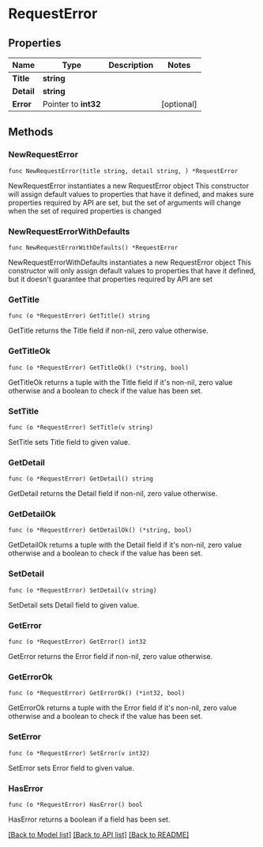 # RequestError

## Properties

Name | Type | Description | Notes
------------ | ------------- | ------------- | -------------
**Title** | **string** |  | 
**Detail** | **string** |  | 
**Error** | Pointer to **int32** |  | [optional] 

## Methods

### NewRequestError

`func NewRequestError(title string, detail string, ) *RequestError`

NewRequestError instantiates a new RequestError object
This constructor will assign default values to properties that have it defined,
and makes sure properties required by API are set, but the set of arguments
will change when the set of required properties is changed

### NewRequestErrorWithDefaults

`func NewRequestErrorWithDefaults() *RequestError`

NewRequestErrorWithDefaults instantiates a new RequestError object
This constructor will only assign default values to properties that have it defined,
but it doesn't guarantee that properties required by API are set

### GetTitle

`func (o *RequestError) GetTitle() string`

GetTitle returns the Title field if non-nil, zero value otherwise.

### GetTitleOk

`func (o *RequestError) GetTitleOk() (*string, bool)`

GetTitleOk returns a tuple with the Title field if it's non-nil, zero value otherwise
and a boolean to check if the value has been set.

### SetTitle

`func (o *RequestError) SetTitle(v string)`

SetTitle sets Title field to given value.


### GetDetail

`func (o *RequestError) GetDetail() string`

GetDetail returns the Detail field if non-nil, zero value otherwise.

### GetDetailOk

`func (o *RequestError) GetDetailOk() (*string, bool)`

GetDetailOk returns a tuple with the Detail field if it's non-nil, zero value otherwise
and a boolean to check if the value has been set.

### SetDetail

`func (o *RequestError) SetDetail(v string)`

SetDetail sets Detail field to given value.


### GetError

`func (o *RequestError) GetError() int32`

GetError returns the Error field if non-nil, zero value otherwise.

### GetErrorOk

`func (o *RequestError) GetErrorOk() (*int32, bool)`

GetErrorOk returns a tuple with the Error field if it's non-nil, zero value otherwise
and a boolean to check if the value has been set.

### SetError

`func (o *RequestError) SetError(v int32)`

SetError sets Error field to given value.

### HasError

`func (o *RequestError) HasError() bool`

HasError returns a boolean if a field has been set.


[[Back to Model list]](../README.md#documentation-for-models) [[Back to API list]](../README.md#documentation-for-api-endpoints) [[Back to README]](../README.md)


